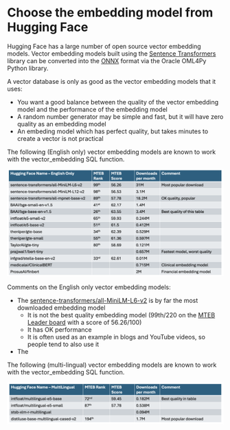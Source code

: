 # Choose the embedding model from Hugging Face

Hugging Face has a large number of open source vector embedding models.  Vector embedding models built using the [Sentence Transformers](https://sbert.net/) library can be converted into the [ONNX](https://onnx.ai/) format via the Oracle OML4Py Python library. 

A vector database is only as good as the vector embedding models that it uses:
- You want a good balance between the quality of the vector embedding model and the performance of the embedding model
- A random number generator may be simple and fast, but it will have zero quality as an embedding model
- An embeding model which has perfect quality, but takes minutes to create a vector is not practical
 
    
The following (English only) vector embedding models are known to work with the vector_embedding SQL function.

<img src="../Getting%20Started/images/ONNX_English_only_embedding.png" width="768" alt="English only embedding model"/>

Comments on the English only vector embedding models:
- The [sentence-transformers/all-MiniLM-L6-v2](https://huggingface.co/sentence-transformers/all-MiniLM-L6-v2) is by far the most downloaded embedding model
  - It is not the best quality embedding model (99th/220 on the [MTEB Leader board](https://huggingface.co/spaces/mteb/leaderboard) with a score of 56.26/100)
  - It has OK performance
  - It is often used as an example in blogs and YouTube videos, so people tend to also use it 
- The 

The following (multi-lingual) vector embedding models are known to work with the vector_embedding SQL function.

<img src="../Getting%20Started/images/ONNX_Multilingual_embedding.png" width="768" alt="English only embedding model"/>



